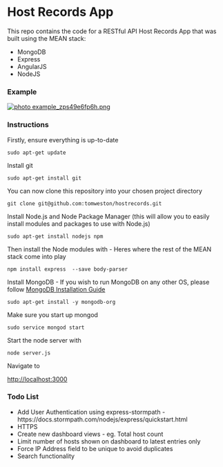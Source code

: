 # Host Records App

This repo contains the code for a RESTful API Host Records App that was built using the MEAN stack:

<ul>
<li>MongoDB</li>
<li>Express</li>
<li>AngularJS</li>
<li>NodeJS</li>
</ul>

<h3>Example</h3>

<a href="http://s723.photobucket.com/user/tom_weston2/media/example_zps49e6fp6h.png.html" target="_blank"><img src="http://i723.photobucket.com/albums/ww236/tom_weston2/example_zps49e6fp6h.png" border="0" alt=" photo example_zps49e6fp6h.png"/></a>

<h3>Instructions</h3>

Firstly, ensure everything is up-to-date

    sudo apt-get update

Install git 

    sudo apt-get install git

You can now clone this repository into your chosen project directory

    git clone git@github.com:tomweston/hostrecords.git

Install Node.js and Node Package Manager (this will allow you to easily install modules and packages to use with Node.js)

    sudo apt-get install nodejs npm

Then install the Node modules with - Heres where the rest of the MEAN stack come into play

    npm install express  --save body-parser

Install MongoDB - If you wish to run MongoDB on any other OS, please follow <a href="http://docs.mongodb.org/manual/installation/#installation-guides">MongoDB Installation Guide</a>

    sudo apt-get install -y mongodb-org

Make sure you start up mongod

    sudo service mongod start

Start the node server with

    node server.js
    
Navigate to 

<a href="http://localhost:3000">http://localhost:3000</a>

<h3>Todo List</h3>

<ul>
<li>Add User Authentication using express-stormpath - https://docs.stormpath.com/nodejs/express/quickstart.html</li>
<li>HTTPS</li>
<li>Create new dashboard views - eg. Total host count</li>
<li>Limit number of hosts shown on dashboard to latest entries only</li>
<li>Force IP Address field to be unique to avoid duplicates</li>
<li>Search functionality</li>
</ul> 
